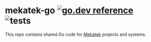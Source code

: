 # mekatek-go [![go.dev reference](https://pkg.go.dev/badge/github.com/meka-dev/mekatek-go.svg)](https://pkg.go.dev/github.com/meka-dev/mekatek-go) ![tests](https://github.com/meka-dev/mekatek-go/actions/workflows/test.yml/badge.svg?branch=main)

This repo contains shared Go code for [Mekatek](https://meka.tech) projects and systems.

